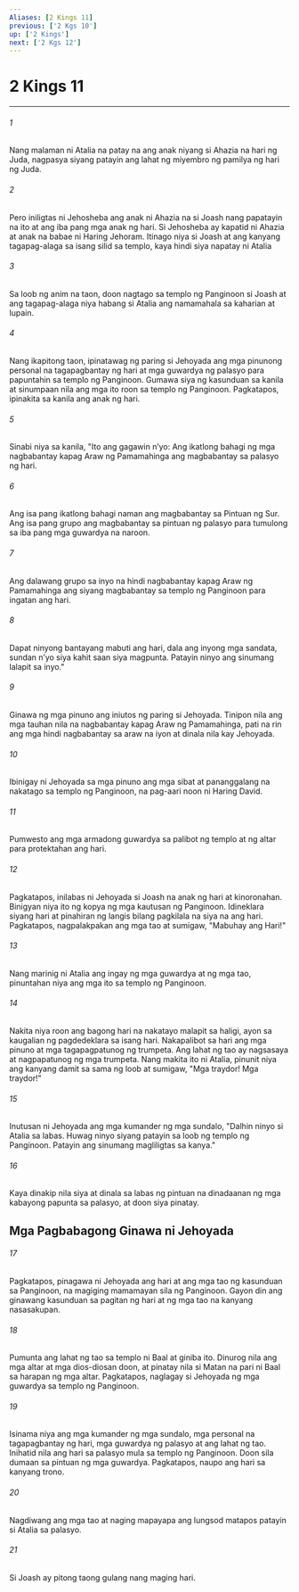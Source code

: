 ```yaml
---
Aliases: [2 Kings 11]
previous: ['2 Kgs 10']
up: ['2 Kings']
next: ['2 Kgs 12']
---
```

# 2 Kings 11

***






















###### 1 










Nang malaman ni Atalia na patay na ang anak niyang si Ahazia na hari ng Juda, nagpasya siyang patayin ang lahat ng miyembro ng pamilya ng hari ng Juda. 





















###### 2 










Pero iniligtas ni Jehosheba ang anak ni Ahazia na si Joash nang papatayin na ito at ang iba pang mga anak ng hari. Si Jehosheba ay kapatid ni Ahazia at anak na babae ni Haring Jehoram. Itinago niya si Joash at ang kanyang tagapag-alaga sa isang silid sa templo, kaya hindi siya napatay ni Atalia 





















###### 3 










Sa loob ng anim na taon, doon nagtago sa templo ng Panginoon si Joash at ang tagapag-alaga niya habang si Atalia ang namamahala sa kaharian at lupain. 





















###### 4 










Nang ikapitong taon, ipinatawag ng paring si Jehoyada ang mga pinunong personal na tagapagbantay ng hari at mga guwardya ng palasyo para papuntahin sa templo ng Panginoon. Gumawa siya ng kasunduan sa kanila at sinumpaan nila ang mga ito roon sa templo ng Panginoon. Pagkatapos, ipinakita sa kanila ang anak ng hari. 





















###### 5 










Sinabi niya sa kanila, "Ito ang gagawin nʼyo: Ang ikatlong bahagi ng mga nagbabantay kapag Araw ng Pamamahinga ang magbabantay sa palasyo ng hari. 





















###### 6 










Ang isa pang ikatlong bahagi naman ang magbabantay sa Pintuan ng Sur. Ang isa pang grupo ang magbabantay sa pintuan ng palasyo para tumulong sa iba pang mga guwardya na naroon. 





















###### 7 










Ang dalawang grupo sa inyo na hindi nagbabantay kapag Araw ng Pamamahinga ang siyang magbabantay sa templo ng Panginoon para ingatan ang hari. 





















###### 8 










Dapat ninyong bantayang mabuti ang hari, dala ang inyong mga sandata, sundan nʼyo siya kahit saan siya magpunta. Patayin ninyo ang sinumang lalapit sa inyo." 





















###### 9 










Ginawa ng mga pinuno ang iniutos ng paring si Jehoyada. Tinipon nila ang mga tauhan nila na nagbabantay kapag Araw ng Pamamahinga, pati na rin ang mga hindi nagbabantay sa araw na iyon at dinala nila kay Jehoyada. 





















###### 10 










Ibinigay ni Jehoyada sa mga pinuno ang mga sibat at pananggalang na nakatago sa templo ng Panginoon, na pag-aari noon ni Haring David. 





















###### 11 










Pumwesto ang mga armadong guwardya sa palibot ng templo at ng altar para protektahan ang hari. 





















###### 12 










Pagkatapos, inilabas ni Jehoyada si Joash na anak ng hari at kinoronahan. Binigyan niya ito ng kopya ng mga kautusan ng Panginoon. Idineklara siyang hari at pinahiran ng langis bilang pagkilala na siya na ang hari. Pagkatapos, nagpalakpakan ang mga tao at sumigaw, "Mabuhay ang Hari!" 





















###### 13 










Nang marinig ni Atalia ang ingay ng mga guwardya at ng mga tao, pinuntahan niya ang mga ito sa templo ng Panginoon. 





















###### 14 










Nakita niya roon ang bagong hari na nakatayo malapit sa haligi, ayon sa kaugalian ng pagdedeklara sa isang hari. Nakapalibot sa hari ang mga pinuno at mga tagapagpatunog ng trumpeta. Ang lahat ng tao ay nagsasaya at nagpapatunog ng mga trumpeta. Nang makita ito ni Atalia, pinunit niya ang kanyang damit sa sama ng loob at sumigaw, "Mga traydor! Mga traydor!" 





















###### 15 










Inutusan ni Jehoyada ang mga kumander ng mga sundalo, "Dalhin ninyo si Atalia sa labas. Huwag ninyo siyang patayin sa loob ng templo ng Panginoon. Patayin ang sinumang magliligtas sa kanya." 





















###### 16 










Kaya dinakip nila siya at dinala sa labas ng pintuan na dinadaanan ng mga kabayong papunta sa palasyo, at doon siya pinatay.

## Mga Pagbabagong Ginawa ni Jehoyada 





















###### 17 










Pagkatapos, pinagawa ni Jehoyada ang hari at ang mga tao ng kasunduan sa Panginoon, na magiging mamamayan sila ng Panginoon. Gayon din ang ginawang kasunduan sa pagitan ng hari at ng mga tao na kanyang nasasakupan. 





















###### 18 










Pumunta ang lahat ng tao sa templo ni Baal at giniba ito. Dinurog nila ang mga altar at mga dios-diosan doon, at pinatay nila si Matan na pari ni Baal sa harapan ng mga altar. Pagkatapos, naglagay si Jehoyada ng mga guwardya sa templo ng Panginoon. 





















###### 19 










Isinama niya ang mga kumander ng mga sundalo, mga personal na tagapagbantay ng hari, mga guwardya ng palasyo at ang lahat ng tao. Inihatid nila ang hari sa palasyo mula sa templo ng Panginoon. Doon sila dumaan sa pintuan ng mga guwardya. Pagkatapos, naupo ang hari sa kanyang trono. 





















###### 20 










Nagdiwang ang mga tao at naging mapayapa ang lungsod matapos patayin si Atalia sa palasyo. 





















###### 21 










Si Joash ay pitong taong gulang nang maging hari.
